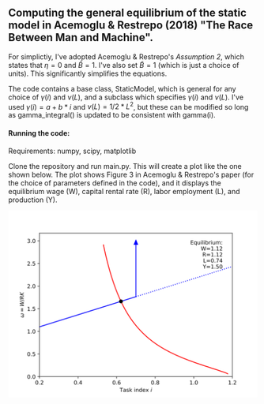 ## Computing the general equilibrium of the static model in Acemoglu & Restrepo (2018) "The Race Between Man and Machine".

For simplictiy, I've adopted Acemoglu & Restrepo's *Assumption 2*, which states that $\eta=0$ and $\bar{B}=1$. I've also set $\tilde{B}=1$ (which is just a choice of units). This significantly simplifies the equations.

The code contains a base class, StaticModel, which is general for any choice of $\gamma(i)$ and $\nu(L)$, and a subclass which specifies $\gamma(i)$ and $\nu(L)$. I've used  $\gamma(i) = a + b*i$ and $\nu(L) = 1/2 * L^2$, but these can be modified so long as gamma_integral() is updated to be consistent with gamma(i).

#### Running the code: 
Requirements: numpy, scipy, matplotlib

Clone the repository and run main.py. This will create a plot like the one shown below. The plot shows Figure 3 in Acemoglu & Restrepo's paper (for the choice of parameters defined in the code), and it displays the equilibrium wage (W), capital rental rate (R), labor employment (L), and production (Y).

![example of figure generated by code](figure3.svg)
